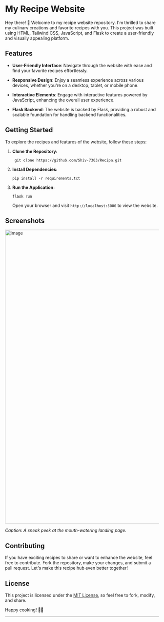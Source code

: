 
# My Recipe Website

Hey there! 👋 Welcome to my recipe website repository. I'm thrilled to share my culinary creations and favorite recipes with you. This project was built using HTML, Tailwind CSS, JavaScript, and Flask to create a user-friendly and visually appealing platform.

## Features

- **User-Friendly Interface**: Navigate through the website with ease and find your favorite recipes effortlessly.

- **Responsive Design**: Enjoy a seamless experience across various devices, whether you're on a desktop, tablet, or mobile phone.

- **Interactive Elements**: Engage with interactive features powered by JavaScript, enhancing the overall user experience.

- **Flask Backend**: The website is backed by Flask, providing a robust and scalable foundation for handling backend functionalities.

## Getting Started

To explore the recipes and features of the website, follow these steps:

1. **Clone the Repository:**
   ```
    git clone https://github.com/Shiv-7303/Recipa.git
   ```

2. **Install Dependencies:**
   ```
   pip install -r requirements.txt
   ```

3. **Run the Application:**
   ```
   flask run
   ```

   Open your browser and visit `http://localhost:5000` to view the website.

## Screenshots

<img width="960" alt="image" src="https://github.com/Shiv-7303/Recipa/assets/128572957/d08f89b2-5a74-4322-bf00-f236123ead13">


*Caption: A sneak peek at the mouth-watering landing page.*

## Contributing

If you have exciting recipes to share or want to enhance the website, feel free to contribute. Fork the repository, make your changes, and submit a pull request. Let's make this recipe hub even better together!

## License

This project is licensed under the [MIT License](LICENSE), so feel free to fork, modify, and share.

Happy cooking! 🍳🍰

---
